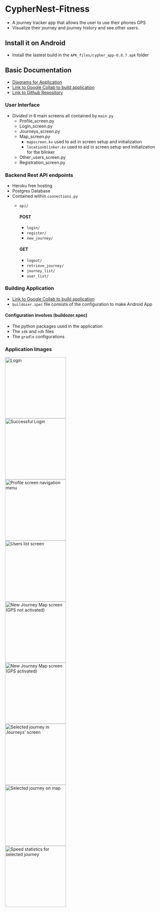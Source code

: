 # CypherNest-Fitness
- A journey tracker app that allows the user to use their phones GPS
- Visualize their journey and journey history and see other users.

## Install it on Android
- Install the lastest build in the `APK_files/cypher_app-0.8.7.apk` folder

## Basic Documentation

* [Diagrams for Application](https://drive.google.com/file/d/1l7GN18XhpE-U18DkXAxxFoofquFUikrs/view?usp=sharing)
* [Link to Google Collab to build application](https://colab.research.google.com/drive/1v_hddp6fp7sMj-uw1yOZLp89kGDaURbh?usp=sharing)
* [Link to Github Repository](https://github.com/Giovanni-theGeomaticstech/CypherNest-Fitness.git)

### User Interface
* Divided in 6 main screens all contained by `main.py`
    * Profile_screen.py
    * Login_screen.py
    * Journeys_screen.py
    * Map_screen.py
      * `mapscreen.kv` used to aid in screen setup and initialization
      * `locationblinker.kv` used to aid in screen setup and initialization for the blinker
    * Other_users_screen.py
    * Registration_screen.py
    
### Backend Rest API endpoints
* Heroku free hosting
* Postgres Database
* Contained within `connections.py`
    * `api/`
        #### POST
        * `login/`
        * `register/`
        * `new_journey/`
          
        #### GET
        * `logout/`
        * `retrieve_journey/`
        * `journey_list/`
        * `user_list/`
    
### Building Application
* [Link to Google Collab to build application](https://colab.research.google.com/drive/1v_hddp6fp7sMj-uw1yOZLp89kGDaURbh?usp=sharing)
* `buildozer.spec` file consists of the configuration to make Android App

#### Configuration involves (buildozer.spec)
* The python packages used in the application
* The `sdk` and `ndk` files
* The `gradle` configurations

### Application Images
<p>
  <img src="captures/image_1.PNG" width="200" alt="Login"></br>
  <img src="captures/image_2.PNG" width="200" alt="Successful Login"></br>
  <img src="captures/image_3.PNG" width="200" alt="Profile screen navigation menu"></br>
  <img src="captures/image_4.PNG" width="200" alt="Users list screen"></br>
  <img src="captures/image_5.PNG" width="200" alt="New Journey Map screen (GPS not activated)"></br>
  <img src="captures/image_6.PNG" width="200" alt="New Journey Map screen (GPS activated)"></br>
  <img src="captures/image_7.PNG" width="200" alt="Selected journey in Journeys' screen"></br>
  <img src="captures/image_8.PNG" width="200" alt="Selected journey on map"></br>
  <img src="captures/image_9.PNG" width="200" alt="Speed statistics for selected journey">
</p>
